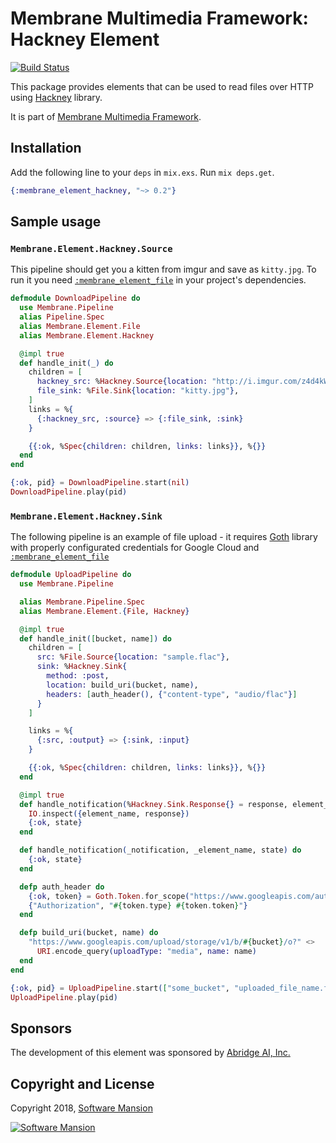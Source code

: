 # Membrane Multimedia Framework: Hackney Element

[![Build Status](https://travis-ci.com/membraneframework/membrane-element-hackney.svg?branch=master)](https://travis-ci.com/membraneframework/membrane-element-hackney)

This package provides elements that can be used to read files over HTTP using
[Hackney](https://github.com/benoitc/hackney) library.

It is part of [Membrane Multimedia Framework](https://membraneframework.org).

## Installation

Add the following line to your `deps` in `mix.exs`.  Run `mix deps.get`.

```elixir
{:membrane_element_hackney, "~> 0.2"}
```

## Sample usage

### `Membrane.Element.Hackney.Source`

This pipeline should get you a kitten from imgur and save as `kitty.jpg`. To run it you need [`:membrane_element_file`](https://github.com/membraneframework/membrane-element-file) in your project's dependencies.

```elixir
defmodule DownloadPipeline do
  use Membrane.Pipeline
  alias Pipeline.Spec
  alias Membrane.Element.File
  alias Membrane.Element.Hackney

  @impl true
  def handle_init(_) do
    children = [
      hackney_src: %Hackney.Source{location: "http://i.imgur.com/z4d4kWk.jpg"},
      file_sink: %File.Sink{location: "kitty.jpg"},
    ]
    links = %{
      {:hackney_src, :source} => {:file_sink, :sink}
    }

    {{:ok, %Spec{children: children, links: links}}, %{}}
  end
end

{:ok, pid} = DownloadPipeline.start(nil)
DownloadPipeline.play(pid)
```

### `Membrane.Element.Hackney.Sink`

The following pipeline is an example of file upload - it requires [Goth](https://github.com/peburrows/goth) library with
properly configurated credentials for Google Cloud and [`:membrane_element_file`](https://github.com/membraneframework/membrane-element-file)

```elixir
defmodule UploadPipeline do
  use Membrane.Pipeline

  alias Membrane.Pipeline.Spec
  alias Membrane.Element.{File, Hackney}

  @impl true
  def handle_init([bucket, name]) do
    children = [
      src: %File.Source{location: "sample.flac"},
      sink: %Hackney.Sink{
        method: :post,
        location: build_uri(bucket, name),
        headers: [auth_header(), {"content-type", "audio/flac"}]
      }
    ]

    links = %{
      {:src, :output} => {:sink, :input}
    }

    {{:ok, %Spec{children: children, links: links}}, %{}}
  end

  @impl true
  def handle_notification(%Hackney.Sink.Response{} = response, element_name, state) do
    IO.inspect({element_name, response})
    {:ok, state}
  end

  def handle_notification(_notification, _element_name, state) do
    {:ok, state}
  end

  defp auth_header do
    {:ok, token} = Goth.Token.for_scope("https://www.googleapis.com/auth/devstorage.read_write")
    {"Authorization", "#{token.type} #{token.token}"}
  end

  defp build_uri(bucket, name) do
    "https://www.googleapis.com/upload/storage/v1/b/#{bucket}/o?" <>
      URI.encode_query(uploadType: "media", name: name)
  end
end

{:ok, pid} = UploadPipeline.start(["some_bucket", "uploaded_file_name.flac"])
UploadPipeline.play(pid)
```

## Sponsors

The development of this element was sponsored by [Abridge AI, Inc.](https://abridge.com)

## Copyright and License

Copyright 2018, [Software Mansion](https://swmansion.com/?utm_source=git&utm_medium=readme&utm_campaign=membrane)

[![Software Mansion](https://membraneframework.github.io/static/logo/swm_logo_readme.png)](https://swmansion.com/?utm_source=git&utm_medium=readme&utm_campaign=membrane)
